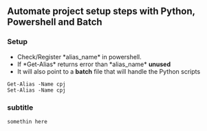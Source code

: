 ## Automate project setup steps with Python, Powershell and Batch

### Setup
- Check/Register \*alias_name\* in powershell.
- If \*Get-Alias\* returns error than \*alias_name\* **unused**
- It will also point to a **batch** file that will handle the Python scripts
```
Get-Alias -Name cpj
Set-Alias -Name cpj  
```

### subtitle
```
somethin here
```